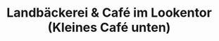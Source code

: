 ---
title: "Landbäckerei & Café im Lookentor (Kleines Café unten)"
url: /lingen-ems/landbaeckerei-und-cafe-im-lookentor-kleines-cafe-unten/
shop: Bäckerei
---